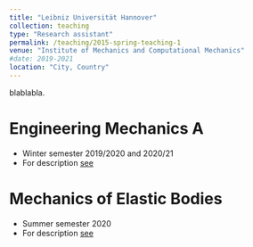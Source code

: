 ```yaml
---
title: "Leibniz Universität Hannover"
collection: teaching
type: "Research assistant"
permalink: /teaching/2015-spring-teaching-1
venue: "Institute of Mechanics and Computational Mechanics"
#date: 2019-2021
location: "City, Country"
---
```


blablabla.

Engineering Mechanics A
======
* Winter semester 2019/2020 and 2020/21
* For description [see](https://www.ibnm.uni-hannover.de/en/studies/modules/engineering-mechanics-a/)

Mechanics of Elastic Bodies
======
* Summer semester 2020
* For description [see](https://www.ibnm.uni-hannover.de/en/studies/modules/mechanics-of-elastic-bodies/)

